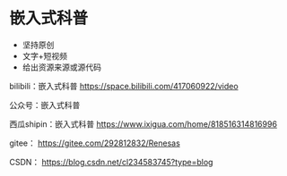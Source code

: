 # 嵌入式科普
- 坚持原创
- 文字+短视频
- 给出资源来源或源代码

bilibili：嵌入式科普
https://space.bilibili.com/417060922/video

公众号：嵌入式科普

西瓜shipin：嵌入式科普
https://www.ixigua.com/home/818516314816996

gitee：
https://gitee.com/292812832/Renesas

CSDN：
https://blog.csdn.net/cl234583745?type=blog